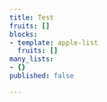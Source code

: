 ```yaml
---
title: Test
fruits: []
blocks:
- template: apple-list
  fruits: []
many_lists:
- {}
published: false

---
```


